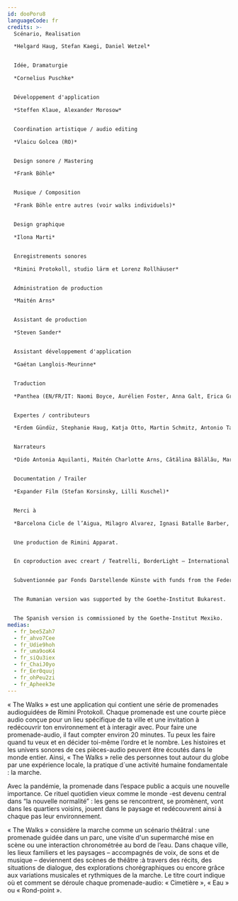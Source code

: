 ```yaml
---
id: dooPoru8
languageCode: fr
credits: >-
  Scénario, Realisation

  *Helgard Haug, Stefan Kaegi, Daniel Wetzel*


  Idée, Dramaturgie

  *Cornelius Puschke*


  Développement d'application

  *Steffen Klaue, Alexander Morosow*


  Coordination artistique / audio editing

  *Vlaicu Golcea (RO)*


  Design sonore / Mastering

  *Frank Böhle*


  Musique / Composition

  *Frank Böhle entre autres (voir walks individuels)*


  Design graphique

  *Ilona Marti*


  Enregistrements sonores

  *Rimini Protokoll, studio lärm et Lorenz Rollhäuser*


  Administration de production

  *Maitén Arns* 


  Assistant de production

  *Steven Sander*


  Assistant développement d'application

  *Gaétan Langlois-Meurinne*


  Traduction

  *Panthea (EN/FR/IT: Naomi Boyce, Aurélien Foster, Anna Galt, Erica Grossi, Vivian Ia, Adrien Leroux, Lianna Mark, Samuel Petit, Yanik Riedo, Lorenzo de Sabbata), Ondine Cristina Dascălița & Adina Olaru (RO), Alexander Schmiedel (ES)*


  Expertes / contributeurs

  *Erdem Gündüz, Stephanie Haug, Katja Otto, Martin Schmitz, Antonio Tagliarini*


  Narrateurs

  *Dido Antonia Aquilanti, Maitén Charlotte Arns, Cătălina Bălălău, Maria Bărbulescu, Bente Bausum, Melanie Baxter-Jones, Vlad Bîrzanu, Coca Bloos, Rosario Bona, Liliana Bong-Schmidt, Lena Bruun Bondeson, Lène Calvez, Nicholas Cațianis, Maïmouna Coulibaly, Luisa Devins, Paul Dunca/Paula Dunker, Noa Eleodori, Paolo Eleodori, María García Beato, Carmen Ghiurco, Margot Gödrös, María Magdalena González Atao, Melissa Holroyd, Christiane Hommelsheim, Stéphane Hugel, Timur Isik, Mmakgosi Kgabi, Lara Körte, Koffi Kra, Eva-Maria Kurz, Alexandra Lauck, Max Lechat, Nicoleta Lefter, Joshua Lerner, Daniela Lucato, Georgia Măciuceanu, Steve Mekoudja, Conrad Mericoffer, Mela Mihai, Lara-Sophie Milagro, Gabriela Pîrlițeanu, Alina Rotaru, Juan Sáenz de Tejada Urruzola, Silvia Sassetti, Ausencio Serrano Garcia, Simonetta Solder, Kamran Sorusch, Antonio Tagliarini, Rosa Antonia Uribe de Hass, Lucie Zelger*


  Documentation / Trailer

  *Expander Film (Stefan Korsinsky, Lilli Kuschel)*


  Merci à

  *Barcelona Cicle de l’Aigua, Milagro Alvarez, Ignasi Batalle Barber, Aljoscha Begrich, Peter Breitenbach, Andreas Fischbach, Jannis Grimm (Institute for the Study of Protest and Social Movements), Ant Hampton, Lilli Kuschel, Dima Levytskyi, Jan Meuel, Barbara Morgenstern, Niki Neecke (Jardin Sonore), Ricardo Sarmiento, Hilla Steinert, Enric Tello, Valentin Wetzel, Zoï Wetzel, Gustavo Ramon Wilhelmi*


  Une production de Rimini Apparat.


  En coproduction avec creart / Teatrelli, BorderLight – International Theatre + Fringe Festival Cleveland, Forum Européen Alpbach, Fondazione Armonie d’Arte, HAU – Hebbel am Ufer, Hellerau – Centre européen des arts, Festival international d'été Kampnagel, Zona K, Festival PERSPECTIVES.


  Subventionnée par Fonds Darstellende Künste with funds from the Federal Government Commissioner for Culture and the Media et le Senate Department for Culture and Europe.


  The Rumanian version was supported by the Goethe-Institut Bukarest.


  The Spanish version is commissioned by the Goethe-Institut Mexiko.
medias:
  - fr_bee5Zah7
  - fr_ahvo7Cee
  - fr_Udie9hoh
  - fr_uma9ooK4
  - fr_siQu3iex
  - fr_ChaiJ0yo
  - fr_Eer0quuj
  - fr_ohPeu2zi
  - fr_Apheek3e
---
```

« The Walks » est une application qui contient une série de promenades audioguidées de Rimini Protokoll. Chaque promenade est une courte pièce audio conçue pour un lieu spécifique de ta ville et une invitation à redécouvrir ton environnement et à interagir avec. Pour faire une promenade-audio, il faut compter environ 20 minutes. Tu peux les faire quand tu veux  et en décider toi-même l’ordre et le nombre.
Les histoires et les univers sonores de ces pièces-audio peuvent être écoutés dans le monde entier. Ainsi, « The Walks » relie des personnes tout autour du globe par une expérience locale, la pratique d´une activité humaine fondamentale : la marche.

Avec la pandémie, la promenade dans l’espace public a acquis une nouvelle importance. Ce rituel quotidien vieux comme le monde -est devenu central dans “la nouvelle normalité” : les gens se rencontrent, se promènent, vont dans les quartiers voisins, jouent dans le paysage et redécouvrent ainsi à chaque pas leur environnement.

« The Walks » considère la marche comme un scénario théâtral : une promenade guidée dans un parc, une visite d'un supermarché mise en scène  ou une interaction chronométrée au bord de l’eau. Dans chaque ville, les lieux familiers et les paysages – accompagnés de voix, de sons et de musique – deviennent des scènes de théâtre :à travers des récits, des situations de dialogue, des explorations chorégraphiques ou encore grâce aux variations musicales et rythmiques de la marche. 
Le titre court indique où et comment se déroule chaque promenade-audio: « Cimetière », « Eau » ou « Rond-point ».
